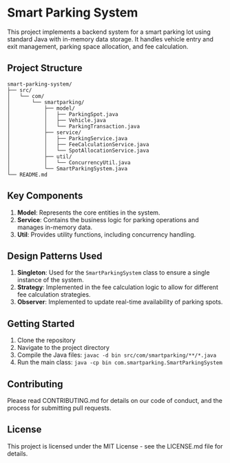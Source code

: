 # Smart Parking System

This project implements a backend system for a smart parking lot using standard Java with in-memory data storage. It handles vehicle entry and exit management, parking space allocation, and fee calculation.

## Project Structure

```
smart-parking-system/
├── src/
│   └── com/
│       └── smartparking/
│           ├── model/
│           │   ├── ParkingSpot.java
│           │   ├── Vehicle.java
│           │   └── ParkingTransaction.java
│           ├── service/
│           │   ├── ParkingService.java
│           │   ├── FeeCalculationService.java
│           │   └── SpotAllocationService.java
│           ├── util/
│           │   └── ConcurrencyUtil.java
│           └── SmartParkingSystem.java
└── README.md
```

## Key Components

1. **Model**: Represents the core entities in the system.
2. **Service**: Contains the business logic for parking operations and manages in-memory data.
3. **Util**: Provides utility functions, including concurrency handling.

## Design Patterns Used

1. **Singleton**: Used for the `SmartParkingSystem` class to ensure a single instance of the system.
2. **Strategy**: Implemented in the fee calculation logic to allow for different fee calculation strategies.
3. **Observer**: Implemented to update real-time availability of parking spots.

## Getting Started

1. Clone the repository
2. Navigate to the project directory
3. Compile the Java files: `javac -d bin src/com/smartparking/**/*.java`
4. Run the main class: `java -cp bin com.smartparking.SmartParkingSystem`

## Contributing

Please read CONTRIBUTING.md for details on our code of conduct, and the process for submitting pull requests.

## License

This project is licensed under the MIT License - see the LICENSE.md file for details.
